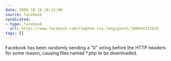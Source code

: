 ```yaml
---
date: 2009-10-18 20:21:00
source: facebook
syndicated:
- type: facebook
  url: https://www.facebook.com/stephen.roy.tang/posts/160664311926
tags: []
---
```


Facebook has been randomly sending a "0" string before the HTTP headers for some reason, causing files named *.php to be downloaded.